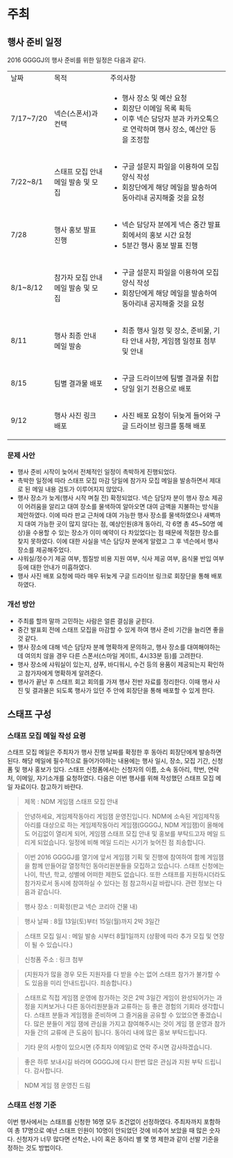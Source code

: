 # 주최

## 행사 준비 일정
2016 GGGGJ의 행사 준비를 위한 일정은 다음과 같다.

<table>
  <tr>
    <td>날짜</td>
    <td>목적</td>
    <td>주의사항</td>
  </tr>
  <tr>
    <td>7/17~7/20</td>
    <td>넥슨(스폰서)과 컨택</td>
    <td>
      <ul>
        <li>행사 장소 및 예산 요청</li>
        <li>회장단 이메일 목록 획득</li>
        <li>이후 넥슨 담당자 분과 카카오톡으로 연락하며 행사 장소, 예산안 등을 조정함</li>
      </ul>
    </td>
  </tr>
  <tr>
    <td>7/22~8/1</td>
    <td>스태프 모집 안내 메일 발송 및 모집</td>
    <td>
      <ul>
        <li>구글 설문지 파일을 이용하여 모집 양식 작성</li>
        <li>회장단에게 해당 메일을 발송하여 동아리내 공지해줄 것을 요청</li>
      </ul>
    </td>
  </tr>
  <tr>
    <td>7/28</td>
    <td>행사 홍보 발표 진행</td>
    <td>
      <ul>
        <li>넥슨 담당자 분에게 넥슨 중간 발표회에서의 홍보 시간 요청</li>
        <li>5분간 행사 홍보 발표 진행</li>
      </ul>
    </td>
  </tr>
  <tr>
    <td>8/1~8/12</td>
    <td>참가자 모집 안내 메일 발송 및 모집</td>
    <td>
      <ul>
        <li>구글 설문지 파일을 이용하여 모집 양식 작성</li>
        <li>회장단에게 해당 메일을 발송하여 동아리내 공지해줄 것을 요청</li>
      </ul>
    </td>
  </tr>
  <tr>
    <td>8/11</td>
    <td>행사 최종 안내 메일 발송</td>
    <td>
      <ul>
        <li>최종 행사 일정 및 장소, 준비물, 기타 안내 사항, 게임잼 일정표 첨부 및 안내</li>
      </ul>
    </td>
  </tr>
  <tr>
    <td>8/15</td>
    <td>팀별 결과물 배포</td>
    <td>
      <ul>
        <li>구글 드라이브에 팀별 결과물 취합</li>
        <li>당일 읽기 전용으로 배포</li>
      </ul>
    </td>
  </tr>
  <tr>
    <td>9/12</td>
    <td>행사 사진 링크 배포</td>
    <td>
      <ul>
        <li>사진 배포 요청이 뒤늦게 들어와 구글 드라이브 링크를 통해 배포</li>
      </ul>
    </td>
  </tr>
</table>

### 문제 사안

* 행사 준비 시작이 늦어서 전체적인 일정이 촉박하게 진행되었다.
* 촉박한 일정에 따라 스태프 모집 마감 당일에 참가자 모집 메일을 발송하면서 제대로 된 메일 내용 검토가 이루어지지 않았다.
* 행사 장소가 늦게(행사 시작 며칠 전) 확정되었다. 넥슨 담당자 분이 행사 장소 제공이 어려움을 알리고 대여 장소를 물색하여 알아오면 대여 금액을 지불하는 방식을 제안하였다. 이에 따라 판교 근처에 대여 가능한 행사 장소를 물색하였으나 새벽까지 대여 가능한 곳이 많지 않다는 점, 예상인원(8개 동아리, 각 6명 총 45~50명 예상)을 수용할 수 있는 장소가 이미 예약이 다 차있었다는 점 때문에 적절한 장소를 찾지 못하였다. 이에 대한 사실을 넥슨 담당자 분에게 알렸고 그 후 넥슨에서 행사 장소를 제공해주었다.
* 샤워실/정수기 제공 여부, 찜질방 비용 지원 여부, 식사 제공 여부, 음식물 반입 여부 등에 대한 안내가 미흡하였다.
* 행사 사진 배포 요청에 따라 매우 뒤늦게 구글 드라이브 링크로 회장단을 통해 배포하였다.

### 개선 방안

* 주최를 할까 말까 고민하는 사람은 얼른 결심을 굳힌다.
* 중간 발표회 전에 스태프 모집을 마감할 수 있게 하여 행사 준비 기간을 늘리면 좋을 것 같다.
* 행사 장소에 대해 넥슨 담당자 분께 명확하게 문의하고, 행사 장소를 대여해야하는데 여의치 않을 경우 다른 스폰서(스마일 게이트, 4시33분 등)를 고려한다.
* 행사 장소에 샤워실이 있는지, 샴푸, 바디워시, 수건 등의 용품이 제공되는지 확인하고 참가자에게 명확하게 알려준다.
* 행사가 끝난 후 스태프 회고 회의를 가져 행사 전반 자료를 정리한다. 이때 행사 사진 및 결과물은 되도록 행사가 있던 주 안에 회장단을 통해 배포할 수 있게 한다.

## 스태프 구성

### 스태프 모집 메일 작성 요령

스태프 모집 메일은 주최자가 행사 진행 날짜를 확정한 후 동아리 회장단에게 발송하면 된다.
해당 메일에 필수적으로 들어가야하는 내용에는 행사 일시, 장소, 모집 기간, 신청폼 및 행사 홍보가 있다.
스태프 신청폼에서는 신청자의 이름, 소속 동아리, 학번, 연락처, 이메일, 자기소개를 요청하였다.
다음은 이번 행사를 위해 작성했던 스태프 모집 메일 자료이다. 참고하기 바란다.

> 제목 : NDM 게임잼 스태프 모집 안내

> 안녕하세요, 게임제작동아리 게임잼 운영진입니다.
> NDM에 소속된 게임제작동아리를 대상으로 하는 게임제작동아리 게임잼(GGGGJ, NDM 게임잼)이 올해에도 어김없이 열리게 되어, 게임잼 스태프 모집 안내 및 홍보를 부탁드고자 메일 드리게 되었습니다. 일정에 비해 메일 드리는 시기가 늦어진 점 죄송합니다.

> 이번 2016 GGGGJ를 열기에 앞서 게임잼 기획 및 진행에 참여하여 함께 게임잼을 함께 만들어갈 열정적인 동아리원분들을 모집하고 있습니다. 스태프 신청에는 나이, 학년, 학교, 성별에 어떠한 제한도 없습니다. 또한 스태프를 지원하시더라도 참가자로서 동시에 참여하실 수 있다는 점 참고하시길 바랍니다.
> 관련 정보는 다음과 같습니다.

> 행사 장소 : 미확정(판교 넥슨 코리아 건물 내)

> 행사 날짜 : 8월 13일(토)부터 15일(월)까지 2박 3일간

> 스태프 모집 일시 : 메일 발송 시부터 8월1일까지 (상황에 따라 추가 모집 및 연장이 될 수 있습니다.)

> 신청폼 주소 : 링크 첨부

> (지원자가 많을 경우 모든 지원자를 다 받을 수는 없어 스태프 참가가 불가할 수도 있음을 미리 안내드립니다. 죄송합니다.)

> 스태프로 직접 게임잼 운영에 참가하는 것은 2박 3일간 게임이 완성되어가는 과정을 지켜보거나 다른 동아리원분들과 교류하는 등 좋은 경험의 기회라 생각합니다. 스태프 분들과 게임잼을 준비하며 그 즐거움을 공유할 수 있었으면 좋겠습니다. 많은 분들이 게임 잼에 관심을 가지고 참여해주시는 것이 게임 잼 운영과 참가자들 간의 교류에 큰 도움이 됩니다. 동아리 내에 많은 홍보 부탁드립니다.

> 기타 문의 사항이 있으시면 (주최자 이메일)로 연락 주시면 감사하겠습니다.

> 좋은 하루 보내시길 바라며 GGGGJ에 다시 한번 많은 관심과 지원 부탁 드립니다.
> 감사합니다.

> NDM 게임 잼 운영진 드림

### 스태프 선정 기준

이번 행사에서는 스태프를 신청한 16명 모두 조건없이 선정하였다.
주최자까지 포함하여 총 17명으로 예년 스태프 인원이 10명이 안되었던 것에 비추어 보았을 때 많은 숫자다.
신청자가 너무 많다면 선착순, 나이 혹은 동아리 별 몇 명 제한과 같이 선발 기준을 정하는 것도 방법이다.

